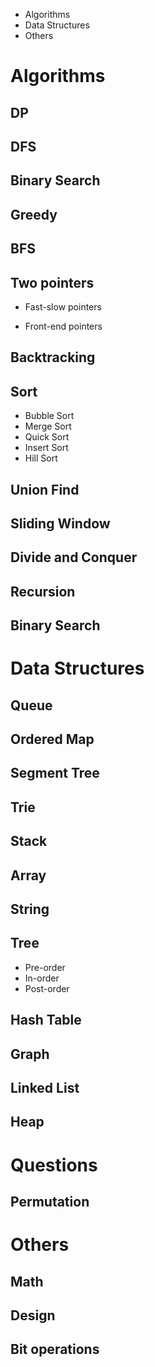 

* Algorithms
* Data Structures
* Others


# Algorithms

## DP

## DFS

## Binary Search

## Greedy

## BFS

## Two pointers

* Fast-slow pointers

* Front-end pointers


## Backtracking

## Sort

* Bubble Sort
* Merge Sort
* Quick Sort
* Insert Sort
* Hill Sort

## Union Find

## Sliding Window

## Divide and Conquer

## Recursion

## Binary Search




# Data Structures


## Queue

## Ordered Map

## Segment Tree

## Trie

## Stack

## Array

## String

## Tree

* Pre-order
* In-order
* Post-order


## Hash Table

## Graph

## Linked List

## Heap


# Questions

## Permutation


# Others

## Math

## Design

## Bit operations
